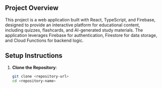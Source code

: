 ## Project Overview

This project is a web application built with React, TypeScript, and Firebase, designed to provide an interactive platform for educational content, including quizzes, flashcards, and AI-generated study materials. The application leverages Firebase for authentication, Firestore for data storage, and Cloud Functions for backend logic.

## Setup Instructions

1. **Clone the Repository**:
   ```bash
   git clone <repository-url>
   cd <repository-name>